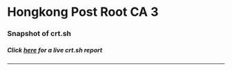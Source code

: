 # Hongkong Post Root CA 3
### Snapshot of crt.sh
##### Click [here](https://crt.sh/?q=ABFA404ECEEA854381ABE294AC829440E0133E077911A67E1293CF111AC43C44) for a live crt.sh report

---

